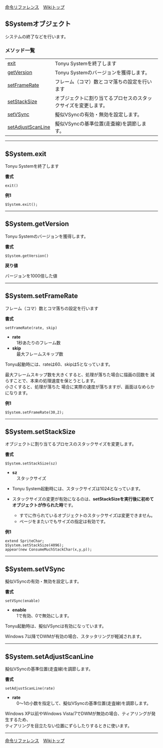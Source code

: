 
[命令リファレンス](./reference)&emsp;[Wikiトップ](./)

<title>命令リファレンス - $System</title>

## $Systemオブジェクト

システムの終了などを行います。

### メソッド一覧
|||
|-|-|
|[exit](#systemexit)|Tonyu Systemを終了します|
|[getVersion](#systemgetversion)|Tonyu Systemのバージョンを獲得します。|
|[setFrameRate](#systemsetframerate)|フレーム（コマ）数とコマ落ちの設定を行います|
|[setStackSize](#systemsetstacksize)|オブジェクトに割り当てるプロセスのスタックサイズを変更します。|
|[setVSync](#systemsetvsync)|擬似VSyncの有効・無効を設定します。|
|[setAdjustScanLine](#systemsetadjustscanline)|擬似VSyncの基準位置(走査線)を調節します。|

***

## $System.exit
Tonyu Systemを終了します

**書式**
```
exit()
```

**例1**
```
$System.exit();
```

***

## $System.getVersion
Tonyu Systemのバージョンを獲得します。

**書式**
```
$System.getVersion()
```

**戻り値**

バージョンを1000倍した値

***

## $System.setFrameRate
フレーム（コマ）数とコマ落ちの設定を行います

**書式**
```
setFrameRate(rate, skip)
```

- **rate**  
&emsp;1秒あたりのフレーム数
- **skip**  
&emsp;最大フレームスキップ数

Tonyu起動時には、rateは60、skipは5となっています。

最大フレームスキップ数を大きくすると、処理が落ちた場合に描画の回数を 減らすことで、本来の処理速度を保とうとします。  
小さくすると、処理が落ちた 場合に実際の速度が落ちますが、画面はなめらかになります。

**例1**
```
$System.setFrameRate(30,2);
```

***

## $System.setStackSize
オブジェクトに割り当てるプロセスのスタックサイズを変更します。

**書式**
```
$System.setStackSize(sz)
```
- **sz**  
&emsp;スタックサイズ


- Tonyu System起動時には、スタックサイズは1024となっています。  
- スタックサイズの変更が有効になるのは、**setStackSizeを実行後に初めてオブジェクトが作られた時**です。  
  - すでに作られているオブジェクトのスタックサイズは変更できません。  
  - ページをまたいでもサイズの指定は有効です。

**例1**
```
extend SpriteChar;
$System.setStackSize(4096);
appear(new ConsumeMuchStackChar(x,y,p));
```

***

## $System.setVSync
擬似VSyncの有効・無効を設定します。

**書式**
```
setVSync(enable)
```
- **enable**  
&emsp;1で有効、0で無効にします。

Tonyu起動時は、擬似VSyncは有効になっています。

Windows 7以降でDWMが有効の場合、スタッタリングが軽減されます。

***

## $System.setAdjustScanLine
擬似VSyncの基準位置(走査線)を調節します。

**書式**
```
setAdjustScanLine(rate)
```
- **rate**  
&emsp;0～1の小数を指定して、擬似VSyncの基準位置(走査線)を調節します。

Windows XP以前やWindows Vista/7でDWMが無効の場合、ティアリングが発生するため、  
ティアリングを目立たない位置にずらしたりするときに使います。

***

[命令リファレンス](./reference)&emsp;[Wikiトップ](./)

